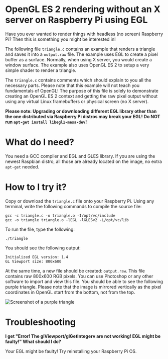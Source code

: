 # OpenGL ES 2 rendering without an X server on Raspberry Pi using EGL

Have you ever wanted to render things with headless (no screen) Raspberry Pi? Then this is something you might be interested in! 

The following file `triangle.c` contains an example that renders a triangle and saves it into a `output.raw` file. The example uses EGL to create a pixel buffer as a surface. Normally, when using X server, you would create a window surface. The example also uses OpenGL ES 2 to setup a very simple shader to render a triangle.

The `triangle.c` contains comments which should explain to you all the necessary parts. Please note that this example will not teach you fundamentals of OpenGL! The purpose of this file is solely to demonstrate creating an OpenGL ES 2 context and getting the raw pixel output without using any virtual Linux framebuffers or physical screen (no X server).

**Please note: Upgrading or downloading different EGL library other than the one distributed via Raspberry Pi distros may break your EGL! Do NOT run `apt-get install libegl1-mesa-dev`!**

# What do I need?

You need a GCC compiler and EGL and GLES library. If you are using the newest Raspbian distro, all those are already located on the image, no extra `apt-get` needed.

# How to I try it?

Copy or download the `triangle.c` file onto your Raspberry Pi. Using any terminal, write the following commands to compile the source file:

```
gcc -c triangle.c -o triangle.o -I/opt/vc/include
gcc -o triangle triangle.o -lEGL -lGLESv2 -L/opt/vc/lib
```

To run the file, type the following:

```
./triangle
```

You should see the following output:

```
Initialized EGL version: 1.4
GL Viewport size: 800x600
```

At the same time, a new file should be created: `output.raw`. This file contains raw 800x600 RGB pixels. You can use Photoshop or any other software to import and view this file. You should be able to see the following purple triangle. Please note that the image is mirrored vertically as the pixel coordinates in OpenGL start from the bottom, not from the top.

![Screenshot of a purple triangle](/../master/output.png?raw=true "Screenshot of a purple triangle")

# Troubleshooting 

**I get "Error! The glViewport/glGetIntegerv are not working! EGL might be faulty!" What should I do?**

Your EGL might be faulty! Try reinstalling your Raspberry Pi OS.
